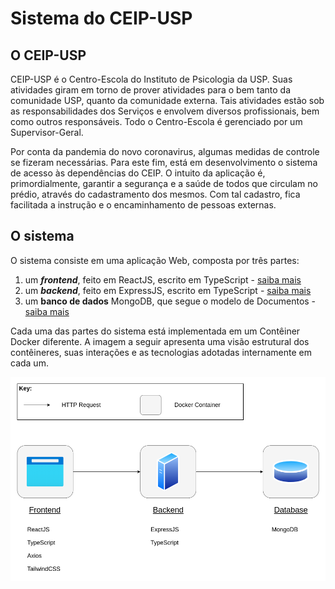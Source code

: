 # Sistema do CEIP-USP

## O CEIP-USP

CEIP-USP é o Centro-Escola do Instituto de Psicologia da USP. Suas atividades giram em torno de prover atividades para o bem tanto da comunidade USP, quanto da comunidade externa. Tais atividades estão sob as responsabilidades dos Serviços e envolvem diversos profissionais, bem como outros responsáveis. Todo o Centro-Escola é gerenciado por um Supervisor-Geral.

Por conta da pandemia do novo coronavirus, algumas medidas de controle se fizeram necessárias. Para este fim, está em desenvolvimento o sistema de acesso às dependências do CEIP. O intuito da aplicação é, primordialmente, garantir a segurança e a saúde de todos que circulam no prédio, através do cadastramento dos mesmos. Com tal cadastro, fica facilitada a instrução e o encaminhamento de pessoas externas.


## O sistema

O sistema consiste em uma aplicação Web, composta por três partes:

  1. um _**frontend**_, feito em ReactJS, escrito em TypeScript - [saiba mais][front]
  2. um _**backend**_, feito em ExpressJS, escrito em TypeScript - [saiba mais][back]
  3. um **banco de dados** MongoDB, que segue o modelo de Documentos - [saiba mais][db]

Cada uma das partes do sistema está implementada em um Contêiner Docker diferente. A imagem a seguir apresenta uma visão estrutural dos contêineres, suas interações e as tecnologias adotadas internamente em cada um.

![visão macro da arquitetura][macro]


[front]: ./frontend
[back]: ./backend
[db]: https://www.mongodb.com
[macro]: ./macro.png
